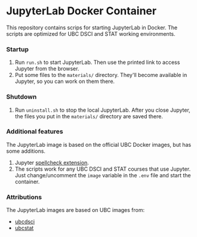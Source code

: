 # JupyterLab Docker Container
This repository contains scrips for starting JupyterLab in Docker. 
The scripts are optimized for UBC DSCI and STAT working environments.

### Startup
1. Run `run.sh` to start JupyterLab. Then use the printed link to access Jupyter from the browser.
2. Put some files to the `materials/` directory. They'll become available in Jupyter, so you can work on them there.

### Shutdown
1. Run `uninstall.sh` to stop the local JupyterLab.
After you close Jupyter, the files you put in the `materials/` directory are saved there.

### Additional features
The JupyterLab image is based on the official UBC Docker images, but has some additions.
1. Jupyter [spellcheck extension](https://github.com/jupyterlab-contrib/spellchecker).
2. The scripts work for any UBC DSCI and STAT courses that use Jupyter. Just change/uncomment the `image` variable in the `.env` file and start the container.

### Attributions
The JupyterLab images are based on UBC images from:
* [ubcdsci](https://hub.docker.com/u/ubcdsci)
* [ubcstat](https://hub.docker.com/u/ubcstat)
